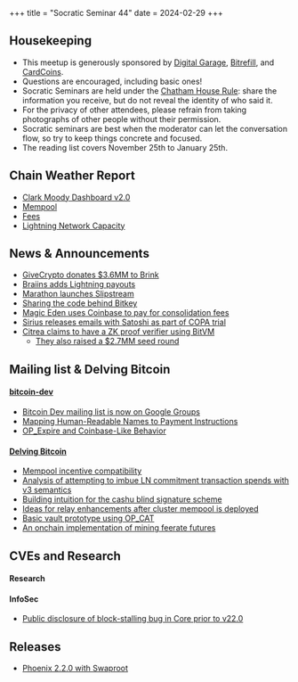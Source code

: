 +++
title = "Socratic Seminar 44"
date = 2024-02-29
+++

Housekeeping
------------

- This meetup is generously sponsored by [Digital Garage](https://dg717.com/), [Bitrefill](https://bitrefill.com/), and [CardCoins](https://cardcoins.co).
- Questions are encouraged, including basic ones!
- Socratic Seminars are held under the [Chatham House Rule](https://www.chathamhouse.org/about-us/chatham-house-rule): share the information you receive, but do not reveal the identity of who said it.
- For the privacy of other attendees, please refrain from taking photographs of other people without their permission.
- Socratic seminars are best when the moderator can let the conversation flow, so try to keep things concrete and focused.
- The reading list covers November 25th to January 25th.

Chain Weather Report
--------------------

- [Clark Moody Dashboard v2.0](https://dashboard.clarkmoody.com/)
- [Mempool](https://www.bitcoin-mempool.info/#BTC,30d,weight)
- [Fees](https://transactionfee.info/charts/fees-package-feerates/)
- [Lightning Network Capacity](https://bitcoinvisuals.com/ln-capacity)

News & Announcements
--------------------

- [GiveCrypto donates $3.6MM to Brink](https://twitter.com/bitcoinbrink/status/1758544229721120870)
- [Braiins adds Lightning payouts](https://twitter.com/BraiinsMining/status/1760319741560856983)
- [Marathon launches Slipstream](https://ir.mara.com/news-events/press-releases/detail/1343/marathon-digital-holdings-launches-slipstream)
- [Sharing the code behind Bitkey](https://bitkey.build/sharing-the-code-behind-bitkey/)
- [Magic Eden uses Coinbase to pay for consolidation fees](https://twitter.com/mononautical/status/1758262223456162279)
- [Sirius releases emails with Satoshi as part of COPA trial](https://mmalmi.github.io/satoshi/)
- [Citrea claims to have a ZK proof verifier using BitVM](https://www.blog.citrea.xyz/introducing-citrea/)
  - [They also raised a $2.7MM seed round](https://www.blog.citrea.xyz/announcing-our-seed-round/)

Mailing list & Delving Bitcoin
------------------------------
#### [bitcoin-dev](https://groups.google.com/g/bitcoindev)
- [Bitcoin Dev mailing list is now on Google Groups](https://groups.google.com/g/bitcoindev)
- [Mapping Human-Readable Names to Payment Instructions](https://groups.google.com/g/bitcoindev/c/uATaflkYglQ)
- [OP_Expire and Coinbase-Like Behavior](https://lists.linuxfoundation.org/pipermail/bitcoin-dev/2023-October/022042.html)

#### [Delving Bitcoin](https://delvingbitcoin.org/)
- [Mempool incentive compatibility](https://delvingbitcoin.org/t/mempool-incentive-compatibility/553)
- [Analysis of attempting to imbue LN commitment transaction spends with v3 semantics](https://delvingbitcoin.org/t/analysis-of-attempting-to-imbue-ln-commitment-transaction-spends-with-v3-semantics/527)
- [Building intuition for the cashu blind signature scheme](https://delvingbitcoin.org/t/building-intuition-for-the-cashu-blind-signature-scheme/506)
- [Ideas for relay enhancements after cluster mempool is deployed](https://delvingbitcoin.org/t/v3-and-some-possible-futures/523)
- [Basic vault prototype using OP_CAT](https://delvingbitcoin.org/t/basic-vault-prototype-using-op-cat/576)
- [An onchain implementation of mining feerate futures](https://delvingbitcoin.org/t/an-onchain-implementation-of-mining-feerate-futures/547)

CVEs and Research
-----------------
#### Research

#### InfoSec
- [Public disclosure of block-stalling bug in Core prior to v22.0](https://delvingbitcoin.org/t/block-stalling-issue-in-core-prior-to-v22-0/499)

Releases
--------

- [Phoenix 2.2.0 with Swaproot](https://acinq.co/blog/phoenix-swaproot)
